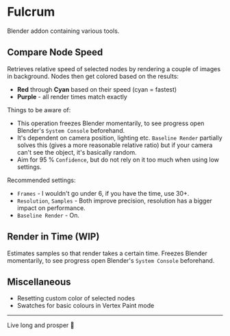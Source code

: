 # Fulcrum

Blender addon containing various tools.


## Compare Node Speed

Retrieves relative speed of selected nodes by rendering a couple of images in background. Nodes then get colored based on the results:

- **Red** through **Cyan** based on their speed (cyan = fastest)
- **Purple** - all render times match exactly

Things to be aware of:
- This operation freezes Blender momentarily, to see progress open Blender's `System Console` beforehand.
- It's dependent on camera position, lighting etc. `Baseline Render` partially solves this (gives a more reasonable relative ratio) but if your camera can't see the object, it's basically random.
- Aim for 95 % `Confidence`, but do not rely on it too much when using low settings.

Recommended settings:
- `Frames` - I wouldn't go under 6, if you have the time, use 30+.
- `Resolution`, `Samples` - Both improve precision, resolution has a bigger impact on performance.
- `Baseline Render` - On.


## Render in Time (WIP)
Estimates samples so that render takes a certain time. Freezes Blender momentarily, to see progress open Blender's `System Console` beforehand.

## Miscellaneous
- Resetting custom color of selected nodes
- Swatches for basic colours in Vertex Paint mode

---

Live long and prosper 🖖